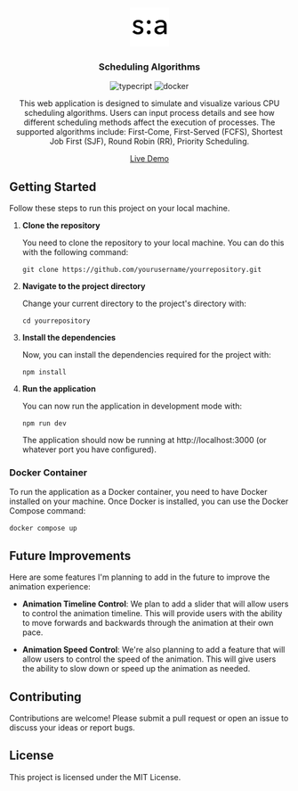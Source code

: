 <p align="center">
  <br/>
  <picture>
    <source media="(prefers-color-scheme: dark)" srcset="public/favicondark.png">
    <source media="(prefers-color-scheme: light)" srcset="public/faviconlight.png">
    <img width=70 alt="Scheduling Algorithms" src="public/faviconlight.png">
  </picture>
  <h3 align="center">Scheduling Algorithms</h3>
  <p align="center">
    <img src="https://badgen.net/badge/icon/typescript?icon=typescript&label" alt="typecript">
    <img src="https://badgen.net/badge/icon/docker?icon=docker&label" alt="docker">
  </p>
</p>
<p align="center">This web application is designed to simulate and visualize various CPU scheduling algorithms. Users can input process details and see how different scheduling methods affect the execution of processes. The supported algorithms include: First-Come, First-Served (FCFS), Shortest Job First (SJF), Round Robin (RR), Priority Scheduling.</p>
<p align="center"><a href="#">Live Demo</a></p>

## Getting Started

Follow these steps to run this project on your local machine.

1. **Clone the repository**

   You need to clone the repository to your local machine. You can do this with the following command:

   ```shell
   git clone https://github.com/yourusername/yourrepository.git
   ```

2. **Navigate to the project directory**

   Change your current directory to the project's directory with:

   ```shell
   cd yourrepository
   ```

3. **Install the dependencies**

   Now, you can install the dependencies required for the project with:

   ```shell
   npm install
   ```

4. **Run the application**

   You can now run the application in development mode with:

   ```shell
   npm run dev
   ```

   The application should now be running at http://localhost:3000 (or whatever port you have configured).

### Docker Container

To run the application as a Docker container, you need to have Docker installed on your machine. Once Docker is installed, you can use the Docker Compose command:

```shell
docker compose up
```

## Future Improvements

Here are some features I'm planning to add in the future to improve the animation experience:

- **Animation Timeline Control**: We plan to add a slider that will allow users to control the animation timeline. This will provide users with the ability to move forwards and backwards through the animation at their own pace.

- **Animation Speed Control**: We're also planning to add a feature that will allow users to control the speed of the animation. This will give users the ability to slow down or speed up the animation as needed.

## Contributing

Contributions are welcome! Please submit a pull request or open an issue to discuss your ideas or report bugs.

## License

This project is licensed under the MIT License.
